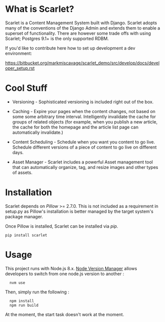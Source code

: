 What is Scarlet?
==

Scarlet is a Content Management System built with Django. Scarlet adopts many
of the conventions of the Django Admin and extends them to enable a superset of
functionality. There are however some trade offs with using Scarlet; Postgres
9.1+ is the only supported RDBM.

If you'd like to contribute here how to set up development a dev environment:

https://bitbucket.org/markmiscavage/scarlet_demo/src/develop/docs/developer_setup.rst


Cool Stuff
==

* Versioning - Sophisticated versioning is included right out of the box.

* Caching - Expire your pages when the content changes, not based on some some
arbitrary time interval. Intelligently invalidate the cache for groups of
related objects (for example, when you publish a new article, the cache for
both the homepage and the article list page can automatically invalidate.)

* Content Scheduling - Schedule when you want you content to go live. Schedule
different versions of a piece of content to go live on different days.

* Asset Manager - Scarlet includes a powerful Asset management tool that can
automatically organize, tag, and resize images and other types of assets.

Installation
==

Scarlet depends on *Pillow* >= 2.7.0. This is not included as a requirement in
setup.py as Pillow's installation is better managed by the target system's
package manager.

Once Pillow is installed, Scarlet can be installed via *pip*.

    pip install scarlet

Usage
==

This project runs with Node.js 8.x. [Node Version Manager](https://github.com/nvm-sh/nvm  ) allows developers to switch from one node.js version to another : 

```
  nvm use
```

Then, simply run the following : 

```
  npm install
  npm run build
```

At the moment, the start task doesn't work at the moment. 
